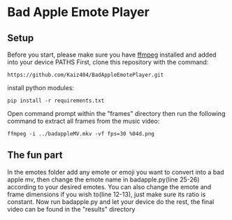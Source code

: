 # Bad Apple Emote Player
## Setup

Before you start, please make sure you have [ffmpeg](https://ffmpeg.org/download.html) installed and added into your device PATHS
First, clone this repository with the command:

```https://github.com/Kaiz404/BadAppleEmotePlayer.git```

install python modules:

```pip install -r requirements.txt```

Open command prompt within the "frames" directory then run the following command to extract all frames from the music video:

```ffmpeg -i ../badappleMV.mkv -vf fps=30 %04d.png```

## The fun part
In the emotes folder add any emote or emoji you want to convert into a bad apple mv, then change the emote name in badapple.py(line 25-26) according to your desired emotes. You can also change the emote and frame dimensions if you wish to(line 12-13), just make sure its ratio is constant. Now run badapple.py and let your device do the rest, the final video can be found in the "results" directory